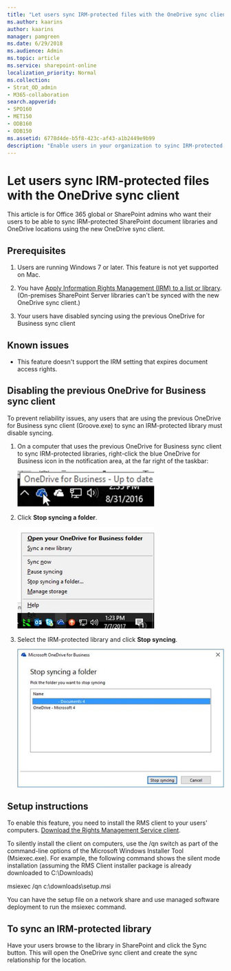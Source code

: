 ```yaml
---
title: "Let users sync IRM-protected files with the OneDrive sync client"
ms.author: kaarins
author: kaarins
manager: pamgreen
ms.date: 6/29/2018
ms.audience: Admin
ms.topic: article
ms.service: sharepoint-online
localization_priority: Normal
ms.collection:  
- Strat_OD_admin
- M365-collaboration
search.appverid:
- SPO160
- MET150
- ODB160
- ODB150
ms.assetid: 6778d4de-b5f8-423c-af43-a1b2449e9b99
description: "Enable users in your organization to syinc IRM-protected locations using the new OneDrive sync client (OneDrive.exe)."
---
```


# Let users sync IRM-protected files with the OneDrive sync client

This article is for Office 365 global or SharePoint admins who want their users to be able to sync IRM-protected SharePoint document libraries and OneDrive locations using the new OneDrive sync client. 
  
## Prerequisites

1. Users are running Windows 7 or later. This feature is not yet supported on Mac. 
    
2. You have [Apply Information Rights Management (IRM) to a list or library](https://support.office.com/article/3bdb5c4e-94fc-4741-b02f-4e7cc3c54aa1). (On-premises SharePoint Server libraries can't be synced with the new OneDrive sync client.)
    
3. Your users have disabled syncing using the previous OneDrive for Business sync client
    
## Known issues

- This feature doesn't support the IRM setting that expires document access rights.
    
## Disabling the previous OneDrive for Business sync client

To prevent reliability issues, any users that are using the previous OneDrive for Business sync client (Groove.exe) to sync an IRM-protected library must disable syncing.
  
1. On a computer that uses the previous OneDrive for Business sync client to sync IRM-protected libraries, right-click the blue OneDrive for Business icon in the notification area, at the far right of the taskbar:
    
    ![OneDrive for Business - System icon](media/a776932c-5360-4e97-990c-d7da3f3bb2d3.jpg)
  
2. Click **Stop syncing a folder**.
    
    ![OneDrive for Business - Menu](media/c475b620-0cc4-4ea0-b562-07f52e25a027.jpg)
  
3. Select the IRM-protected library and click **Stop syncing**.
    
    ![OneDrive for Business - stop sync dialog](media/414bc509-a0cd-4ecd-9566-12543735365e.jpg)
  
## Setup instructions

﻿To enable this feature, you need to install the RMS client to your users' computers. [Download the Rights Management Service client](https://aka.ms/odirm).
  
To silently install the client on computers, use the /qn switch as part of the command-line options of the Microsoft Windows Installer Tool (Msiexec.exe). For example, the following command shows the silent mode installation (assuming the RMS Client installer package is already downloaded to C:\Downloads)
  
msiexec /qn c:\downloads\setup.msi
  
You can have the setup file on a network share and use managed software deployment to run the msiexec command.
  
## To sync an IRM-protected library

Have your users browse to the library in SharePoint and click the Sync button. This will open the OneDrive sync client and create the sync relationship for the location.
  

